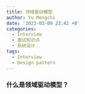 ```yaml
---
title: 领域驱动模型
author: Yu Mengchi
date: '2023-03-09 23:42 +8'
categories:
  - Interview
  - 面试知识点
  - 系统设计
tags:
  - Interview
  - Design pattern
---
```

  

### 什么是领域驱动模型？

